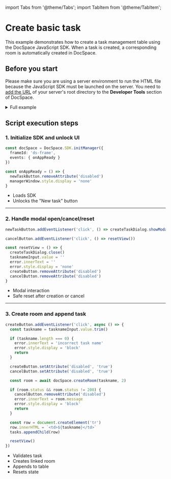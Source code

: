 import Tabs from '@theme/Tabs';
import TabItem from '@theme/TabItem';

# Create basic task

This example demonstrates how to create a task management table using the DocSpace JavaScript SDK. When a task is created, a corresponding room is automatically created in DocSpace.

## Before you start

Please make sure you are using a server environment to run the HTML file because the JavaScript SDK must be launched on the server. You need to [add the URL](../../get-started/get-started.md#step-1-specifying-the-docspace-url) of your server's root directory to the **Developer Tools** section of DocSpace.

<details>
  <summary>Full example</summary>
  <Tabs>
    <TabItem value="html" label="HTML" default>
```html
<!DOCTYPE html>
<html lang="en">
  <head>
    <meta charset="UTF-8" />
    <title>Basic Task Creation</title>
    <script src="{PORTAL_SRC}/static/scripts/sdk/1.0.1/api.js"></script>
    <style>
      /* Check CSS tab for styles */
    </style>
  </head>
  <body>
    <!-- Task table and create button -->
    <div class="taskManager">
      <table>
        <thead><tr><th>Tasks</th></tr></thead>
        <tbody id="tasks"></tbody>
      </table>
      <button id="new-task" disabled class="button">New task</button>
    </div>

    <!-- Task creation modal -->
    <dialog id="create-task">
      <input id="taskname" type="text" />
      <p id="error"></p>
      <div>
        <button id="create" class="button row">Create</button>
        <button id="cancel" class="button row">Cancel</button>
      </div>
    </dialog>

    <!-- Hidden SDK container -->
    <dialog id="managerWindow">
      <div id="ds-frame"></div>
    </dialog>

    <script>
      // DOM references
      const createTaskDialog = document.getElementById('create-task')
      const managerWindow = document.getElementById('managerWindow')
      const newTaskButton = document.getElementById('new-task')
      const tasknameInput = document.getElementById('taskname')
      const createButton = document.getElementById('create')
      const cancelButton = document.getElementById('cancel')
      const error = document.getElementById('error')
      const tasks = document.getElementById('tasks')

      // Step 1: Initialize SDK and unlock button
      const onAppReady = () => {
        newTaskButton.removeAttribute('disabled')
        managerWindow.style.display = 'none'
      }

      const docSpace = DocSpace.SDK.initManager({
        frameId: 'ds-frame',
        events: { onAppReady }
      })

      // Step 2: Modal helpers
      const resetView = () => {
        createTaskDialog.close()
        tasknameInput.value = ''
        error.innerText = ''
        error.style.display = 'none'
        createButton.removeAttribute('disabled')
        cancelButton.removeAttribute('disabled')
      }

      newTaskButton.addEventListener('click', () => {
        createTaskDialog.showModal()
      })

      cancelButton.addEventListener('click', () => {
        resetView()
      })

      // Step 3: Create room on submit
      createButton.addEventListener('click', async () => {
        const taskname = tasknameInput.value.trim()

        if (taskname.length === 0) {
          error.innerText = 'incorrect task name'
          error.style.display = 'block'
          return
        }

        createButton.setAttribute('disabled', 'true')
        cancelButton.setAttribute('disabled', 'true')

        const room = await docSpace.createRoom(taskname, 2)

        if (room.status && room.status != 200) {
          cancelButton.removeAttribute('disabled')
          error.innerText = room.message
          error.style.display = 'block'
          return
        }

        const row = document.createElement('tr')
        row.innerHTML = `<td>${taskname}</td>`
        tasks.appendChild(row)

        resetView()
      })
    </script>
  </body>
</html>
```
    </TabItem>
    <TabItem value="css" label="CSS" default>
```css
body {
    font-family: Arial, sans-serif;
    margin: 20px;
}
table {
    width: 100%;
    border-collapse: collapse;
    margin-top: 20px;
}
th, td {
    border: 1px solid #ddd;
    padding: 8px;
    text-align: left;
}
th {
    background-color: #f2f2f2;
}
.button {
    padding: 8px 12px;
    background-color: #007bff;
    color: #fff;
    border: none;
    cursor: pointer;
    margin-top: 12px;
}
.button:disabled {
    background-color: #007bff52;
    cursor: none;
}
.button.row {
    margin-left: 12px;
}
#error {
    display: none;
    color: crimson;
    margin: 0;
}
#create-task :last-child {
    margin-top: 10px;
}
#managerWindow {
    display: block;
    border: none;
}
```
    </TabItem>
  </Tabs>
</details>

## Script execution steps

### 1. Initialize SDK and unlock UI

``` ts
const docSpace = DocSpace.SDK.initManager({
  frameId: 'ds-frame',
  events: { onAppReady }
})

const onAppReady = () => {
  newTaskButton.removeAttribute('disabled')
  managerWindow.style.display = 'none'
}
```

- Loads SDK
- Unlocks the "New task" button

---

### 2. Handle modal open/cancel/reset

``` ts
newTaskButton.addEventListener('click', () => createTaskDialog.showModal())

cancelButton.addEventListener('click', () => resetView())

const resetView = () => {
  createTaskDialog.close()
  tasknameInput.value = ''
  error.innerText = ''
  error.style.display = 'none'
  createButton.removeAttribute('disabled')
  cancelButton.removeAttribute('disabled')
}
```

- Modal interaction
- Safe reset after creation or cancel

---

### 3. Create room and append task

``` ts
createButton.addEventListener('click', async () => {
  const taskname = tasknameInput.value.trim()

  if (taskname.length === 0) {
    error.innerText = 'incorrect task name'
    error.style.display = 'block'
    return
  }

  createButton.setAttribute('disabled', 'true')
  cancelButton.setAttribute('disabled', 'true')

  const room = await docSpace.createRoom(taskname, 2)

  if (room.status && room.status != 200) {
    cancelButton.removeAttribute('disabled')
    error.innerText = room.message
    error.style.display = 'block'
    return
  }

  const row = document.createElement('tr')
  row.innerHTML = `<td>${taskname}</td>`
  tasks.appendChild(row)

  resetView()
})
```

- Validates task
- Creates linked room
- Appends to table
- Resets state
